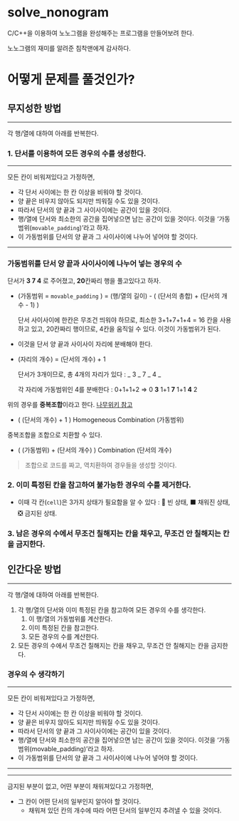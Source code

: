# solve_nonogram

C/C++을 이용하여 노노그램을 완성해주는 프로그램을 만들어보려 한다.

노노그램의 재미를 알려준 침착맨에게 감사하다. 


# 어떻게 문제를 풀것인가?

## 무지성한 방법

---

각 행/열에 대하여 아래를 반복한다.

### 1. 단서를 이용하여 모든 경우의 수를 생성한다.

---

모든 칸이 비워져있다고 가정하면,

- 각 단서 사이에는 한 칸 이상을 비워야 할 것이다.
- 양 끝은 비우지 않아도 되지만 띄워질 수도 있을 것이다.
- 따라서 단서의 양 끝과 그 사이사이에는 공간이 있을 것이다.
- 행/열에 단서와 최소한의 공간을 집어넣으면 남는 공간이 있을 것이다. 이것을 ‘가동범위(`movable_padding`)’라고 하자.
- 이 가동범위를 단서의 양 끝과 그 사이사이에 나누어 넣어야 할 것이다.

---

### 가동범위를 단서 양 끝과 사이사이에 나누어 넣는 경우의 수

단서가 **3 7 4** 로 주어졌고, **20**칸짜리 행을 풀고있다고 하자.

- (가동범위 = `movable_padding` ) = (행/열의 길이) - ( (단서의 총합) + (단서의 개수 - 1) )
    
    단서 사이사이에 한칸은 무조건 띄워야 하므로, 최소한 3+1+7+1+4 = 16 칸을 사용하고 있고, 20칸짜리 행이므로, 4칸을 움직일 수 있다. 이것이 가동범위가 된다.
    

- 이것을 단서 양 끝과 사이사이 자리에 분배해야 한다.
- (자리의 개수) = (단서의 개수) + 1
    
    단서가 3개이므로, 총 4개의 자리가 있다 : _ 3 _ 7 _ 4 _ 
    
    각 자리에 가동범위인 4를 분배한다 : 0+1+1+2 ⇒ 0 **3** 1+1 **7** 1+1 **4** 2 
    

위의 경우를 **중복조합**이라고 한다. [나무위키 참고](https://namu.wiki/w/%EC%A1%B0%ED%95%A9#s-2)

- ( (단서의 개수) + 1 ) Homogeneous Combination (가동범위)

중복조합을 조합으로 치환할 수 있다.

- ( (가동범위) + (단서의 개수) ) Combination (단서의 개수)

> 조합으로 코드를 짜고, 역치환하여 경우들을 생성할 것이다.
> 

### 2. 이미 특정된 칸을 참고하여 불가능한 경우의 수를 제거한다.

- 이때 각 칸(`cell`)은 3가지 상태가 필요함을 알 수 있다 : 🔲 빈 상태, ⬛ 채워진 상태, ❎ 금지된 상태.

### 3. 남은 경우의 수에서 무조건 칠해지는 칸을 채우고, 무조건 안 칠해지는 칸을 금지한다.

## 인간다운 방법

---

각 행/열에 대하여 아래를 반복한다.

1. 각 행/열의 단서와 이미 특정된 칸을 참고하여 모든 경우의 수를 생각한다. 
    1. 이 행/열의 가동범위를 계산한다.
    2. 이미 특정된 칸을 참고한다.
    3. 모든 경우의 수를 계산한다.
2. 모든 경우의 수에서 무조건 칠해지는 칸을 채우고, 무조건 안 칠해지는 칸을 금지한다.

### 경우의 수 생각하기

---

모든 칸이 비워져있다고 가정하면,

- 각 단서 사이에는 한 칸 이상을 비워야 할 것이다.
- 양 끝은 비우지 않아도 되지만 띄워질 수도 있을 것이다.
- 따라서 단서의 양 끝과 그 사이사이에는 공간이 있을 것이다.
- 행/열에 단서와 최소한의 공간을 집어넣으면 남는 공간이 있을 것이다. 이것을 ‘가동범위(movable_padding)’라고 하자.
- 이 가동범위를 단서의 양 끝과 그 사이사이에 나누어 넣어야 할 것이다.

---

---

금지된 부분이 없고, 어떤 부분이 채워져있다고 가정하면,

- 그 칸이 어떤 단서의 일부인지 알아야 할 것이다.
    - 채워져 있던 칸의 개수에 따라 어떤 단서의 일부인지 추려낼 수 있을 것이다.
